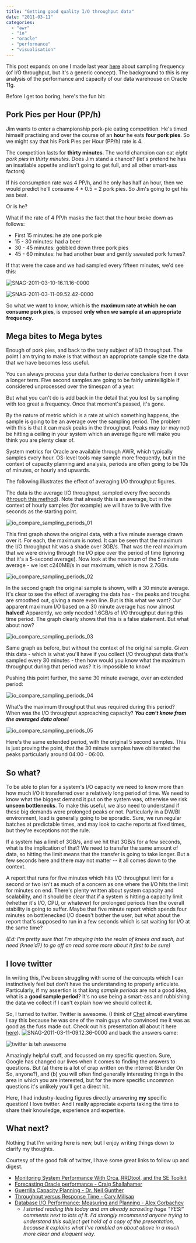 ```yaml
---
title: "Getting good quality I/O throughput data"
date: "2011-03-11"
categories: 
  - "awr"
  - "io"
  - "oracle"
  - "performance"
  - "visualisation"
---
```


This post expands on one I made last year [here](/2010/09/14/the-danger-of-averages-measuring-io-throughput/) about sampling frequency (of I/O throughput, but it's a generic concept). The background to this is my analysis of the performance and capacity of our data warehouse on Oracle 11g.

Before I get too boring, here's the fun bit:

## Pork Pies per Hour (PP/h)

Jim wants to enter a championship pork-pie eating competition. He's timed himself practising and over the course of an **hour** he eats **four pork pies**. So we might say that his Pork Pies per Hour (PP/h) rate is 4.

The competition lasts for **thirty minutes**. The world champion can eat _eight pork pies in thirty minutes_. Does Jim stand a chance? (let's pretend he has an insatiable appetite and isn't going to get full, and all other smart-ass factors)

If his consumption rate was 4 PP/h, and he only has half an hour, then we would predict he'll consume 4 \* 0.5 = 2 pork pies. So Jim's going to get his ass beat.

Or is he?

What if the rate of 4 PP/h masks the fact that the hour broke down as follows:

- First 15 minutes: he ate one pork pie
- 15 - 30 minutes: had a beer
- 30 - 45 minutes: gobbled down three pork pies
- 45 - 60 minutes: he had another beer and gently sweated pork fumes?

If that were the case and we had sampled every fifteen minutes, we'd see this:

![](/images/rnm1978/snag-2011-03-10-16-11-16-0000.png "SNAG-2011-03-10-16.11.16-0000")

![](/images/rnm1978/snag-2011-03-11-09-52-42-0000.png "SNAG-2011-03-11-09.52.42-0000")

So what we want to know, which is the **maximum rate at which he can consume pork pies**, is exposed **only when we sample at an appropriate frequency.**

## Mega bites to Mega bytes

Enough of pork pies, and back to the tasty subject of I/O throughput. The point I am trying to make is that without an appropriate sample size the data that we have becomes less useful.

You can always process your data further to derive conclusions from it over a longer term. Five second samples are going to be fairly unintelligible if considered unprocessed over the timespan of a year.

But what you can't do is add back in the detail that you lost by sampling with too great a frequency. Once that moment's passed, it's gone.

By the nature of metric which is a rate at which something happens, the sample is going to be an average over the sampling period. The problem with this is that it can mask peaks in the throughput. Peaks may (or may not) be hitting a ceiling in your system which an average figure will make you think you are plenty clear of.

System metrics for Oracle are available through AWR, which typically samples every hour. OS-level tools may sample more frequently, but in the context of capacity planning and analysis, periods are often going to be 10s of minutes, or hourly and upwards.

The following illustrates the effect of averaging I/O throughput figures.

The data is the average I/O throughput, sampled every five seconds ([through this method](/2011/03/09/comparing-methods-for-recording-io-vsysstat-vs-hp-measureware/)). Note that already this is an average, but in the context of hourly samples (for example) we will have to live with five seconds as the starting point.

![](/images/rnm1978/io_compare_sampling_periods_01.png "io_compare_sampling_periods_01")

This first graph shows the original data, with a five minute average drawn over it. For each, the maximum is noted. It can be seen that the maximum the I/O throughput hit was a shade over 3GB/s. That was the real maximum that we were driving through the I/O pipe over the period of time (ignoring that it's a 5-second average). Now look at the maximum of the 5 minute average - we lost c240MB/s in our maximum, which is now 2.7GBs.

![](/images/rnm1978/io_compare_sampling_periods_02.png "io_compare_sampling_periods_02")

In the second graph the original sample is shown, with a 30 minute average. It's clear to see the effect of averaging the data has - the peaks and troughs are smoothed out, giving a more even line. But is this what we want? Our apparent maximum I/O based on a 30 minute average has now almost **halved**! Apparently, we only needed 1.6GB/s of I/O throughput during this time period. The graph clearly shows that this is a false statement. But what about now?

![](/images/rnm1978/io_compare_sampling_periods_03.png "io_compare_sampling_periods_03")

Same graph as before, but without the context of the original sample. Given this data - which is what you'll have if you collect I/O throughput data that's sampled every 30 minutes - then how would you know what the maximum throughput during that period was? It is impossible to know!

Pushing this point further, the same 30 minute average, over an extended period:

![](/images/rnm1978/io_compare_sampling_periods_04.png "io_compare_sampling_periods_04")

What's the maximum throughput that was required during this period? When was the I/O throughput approaching capacity? **_You can't know from the averaged data alone!_**

![](/images/rnm1978/io_compare_sampling_periods_05.png "io_compare_sampling_periods_05")

Here's the same extended period, with the original 5 second samples. This is just proving the point, that the 30 minute samples have obliterated the peaks particularly around 04:00 - 06:00.

## So what?

To be able to plan for a system's I/O capacity we need to know more than how much I/O it transferred over a relatively long period of time. We need to know what the biggest demand it put on the system was, otherwise we risk **unseen bottlenecks**. To make this useful, we also need to understand if these big demands were prolonged peaks or not. Particularly in a DW/BI environment, load is generally going to be sporadic. Sure, we run regular batches at predictable times, and may look to cache reports at fixed times, but they're exceptions not the rule.

If a system has a limit of 3GB/s, and we hit that 3GB/s for a few seconds, what is the implication of that? We need to transfer the same amount of data, so hitting the limit means that the transfer is going to take longer. But a few seconds here and there may not matter -- it all comes down to the context.

A report that runs for five minutes which hits I/O throughput limit for a second or two isn't as much of a concern as one where the I/O hits the limit for minutes on end. There's plenty written about system capacity and scalability, and it should be clear that if a system is hitting a capacity limit (whether it's I/O, CPU, or whatever) for prolonged periods then the overall stability is going to suffer. Maybe that five minute report which spends four minutes on bottlenecked I/O doesn't bother the user, but what about the report that's supposed to run in a few seconds which is sat waiting for I/O at the same time?

_(Ed: I'm pretty sure that I'm straying into the realm of knees and such, but need (knee'd?) to go off an read some more about it first to be sure)_

## I love twitter

In writing this, I've been struggling with some of the concepts which I can instinctively feel but don't have the understanding to properly articulate. Particularly, if my assertion is that _long sample periods_ are not a good idea, what is a **good sample period**? It's no use being a smart-ass and rubbishing the data we collect if I can't explain how we should collect it.

So, I turned to twitter. Twitter is awesome. (I think of [Chet](http://www.oraclenerd.com) almost everytime I say this because he was one of the main guys who convinced me it was as good as the fuss made out. Check out his presentation all about it here [here](http://www.oraclenerd.com/2010/12/fun-day.html)). ![](/images/rnm1978/snag-2011-03-11-09-12-36-0000.png "SNAG-2011-03-11-09.12.36-0000") and back the answers came:

![twitter is teh awesome](/images/rnm1978/snag-2011-03-11-10-20-56-0000.png "SNAG-2011-03-11-10.20.56-0000")

Amazingly helpful stuff, and focussed on my specific question. Sure, Google has changed our lives when it comes to finding the answers to questions. But (a) there is a lot of crap written on the internet (Blunder On So, anyone?), and (b) you will often find generally interesting things in the area in which you are interested, but for the more specific uncommon questions it's unlikely you'll get a direct hit.

Here, I had industry-leading figures directly answering **my** specific question! I love twitter. And I really appreciate experts taking the time to share their knowledge, experience and expertise.

## What next?

Nothing that I'm writing here is new, but I enjoy writing things down to clarify my thoughts.

Courtesy of the good folk of twitter, I have some great links to follow up and digest.

- [Monitoring System Performance With Orca, RRDtool, and the SE Toolkit](http://www.sun.com/bigadmin/features/articles/orca.jsp)
- [Forecasting Oracle performance - Craig Shallahamer](http://apress.com/book/view/1590598024)
- [Guerrilla Capacity Planning - Dr. Neil Gunther](http://www.perfdynamics.com/iBook/gcap.html)
- [Throughput versus Response Time - Cary Millsap](http://carymillsap.blogspot.com/2009/02/throughput-versus-response-time.html)
- [Database I/O Performance: Measuring and Planning - Alex Gorbachev](http://www.hotsos.com/sym11/sym_speakers_gorbachev.html)
    - _I started reading this today and am already scrawling huge "YES!" comments next to lots of it. I'd strongly recommend anyone trying to understand this subject get hold of a copy of the presentation, because it explains what I've rambled on about above in a much more clear and eloquent way._
